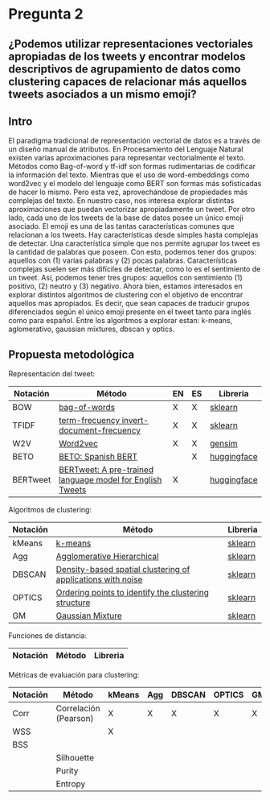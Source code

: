 # Pregunta 2

## ¿Podemos utilizar representaciones vectoriales apropiadas de los tweets y encontrar modelos descriptivos de agrupamiento de datos como clustering capaces de relacionar más aquellos tweets asociados a un mismo emoji?

## Intro
El paradigma tradicional de representación vectorial de datos es a través de un diseño manual de atributos. 
En Procesamiento del Lenguaje Natural existen varias aproximaciones para representar vectorialmente el texto. 
Métodos como Bag-of-word y tf-idf son formas rudimentarias de codificar la información del texto. 
Mientras que el uso de word-embeddings como word2vec y el modelo del lenguaje como BERT son formas más sofisticadas de hacer lo mismo. 
Pero esta vez, aprovechándose de propiedades más complejas del texto. 
En nuestro caso, nos interesa explorar distintas aproximaciones que puedan vectorizar apropiadamente un tweet. 
Por otro lado, cada uno de los tweets de la base de datos posee un único emoji asociado. 
El emoji es una de las tantas características comunes que relacionan a los tweets. 
Hay características desde simples hasta complejas de detectar. 
Una característica simple que nos permite agrupar los tweet es la cantidad de palabras que poseen. 
Con esto, podemos tener dos grupos: aquellos con (1) varias palabras y (2) pocas palabras. 
Características complejas suelen ser más difíciles de detectar, como lo es el sentimiento de un tweet. 
Así, podemos tener tres grupos: aquellos con sentimiento (1) positivo, (2) neutro y (3) negativo. 
Ahora bien, estamos interesados en explorar distintos algoritmos de clustering con el objetivo de encontrar aquellos mas apropiados.
Es decir, que sean capaces de traducir grupos diferenciados según el único emoji presente en el tweet tanto para inglés como para español. 
Entre los algoritmos a explorar estan: k-means, aglomerativo, gaussian mixtures, dbscan y optics.

## Propuesta metodológica

Representación del tweet:

|       Notación    |   Método      |  EN     |   ES   | Libreria |
|-------------------|---------------|---------|--------|----------|
|       BOW         | [bag-of-words](https://en.wikipedia.org/wiki/Bag-of-words_model)                                                            |  X    |   X   | [sklearn](https://scikit-learn.org/stable/modules/feature_extraction.html#the-bag-of-words-representation)|
|       TFIDF       | [term-frecuency invert-document-frecuency](https://en.wikipedia.org/wiki/Tf%E2%80%93idf)                                    |  X    |   X   | [sklearn](https://scikit-learn.org/stable/modules/feature_extraction.html#tfidf-term-weighting)           |
| W2V               | [Word2vec](https://en.wikipedia.org/wiki/Word2vec)                                                                          | X     | X     | [gensim](https://radimrehurek.com/gensim/models/word2vec.html)                                            |
|       BETO        | [BETO: Spanish BERT](https://github.com/dccuchile/beto)                                                                     |       |   X   | [huggingface](https://huggingface.co/dccuchile/bert-base-spanish-wwm-cased)                                |
|       BERTweet    | [BERTweet: A pre-trained language model for English Tweets](https://aclanthology.org/2020.emnlp-demos.2/)                   |  X    |       | [huggingface](https://huggingface.co/vinai/bertweet-base)                                                  |

Algoritmos de clustering:

|       Notación    |   Método      |  Libreria |
|-------------------|---------------|----------|
| kMeans           | [k-means](https://en.wikipedia.org/wiki/K-means_clustering)           | [sklearn](https://scikit-learn.org/stable/modules/generated/sklearn.cluster.KMeans.html#sklearn.cluster.KMeans) |
| Agg      | [Agglomerative Hierarchical](https://en.wikipedia.org/wiki/Hierarchical_clustering)      | [sklearn](https://scikit-learn.org/stable/modules/generated/sklearn.cluster.AgglomerativeClustering.html#sklearn.cluster.AgglomerativeClustering) |
| DBSCAN            | [Density-based spatial clustering of applications with noise](https://en.wikipedia.org/wiki/DBSCAN)            | [sklearn](https://scikit-learn.org/stable/modules/generated/sklearn.cluster.DBSCAN.html#sklearn.cluster.DBSCAN) | [sklearn](https://scikit-learn.org/stable/modules/generated/sklearn.cluster.DBSCAN.html#sklearn.cluster.DBSCAN) |
| OPTICS            | [Ordering points to identify the clustering structure](https://en.wikipedia.org/wiki/OPTICS_algorithm)      | [sklearn](https://scikit-learn.org/stable/modules/generated/sklearn.cluster.OPTICS.html#sklearn.cluster.OPTICS) |
| GM  | [Gaussian Mixture](https://en.wikipedia.org/wiki/Mixture_model#Gaussian_mixture_model)  | [sklearn](https://scikit-learn.org/stable/modules/generated/sklearn.mixture.GaussianMixture.html#sklearn.mixture.GaussianMixture) |

Funciones de distancia:

|       Notación    |   Método      |  Libreria |
|-------------------|---------------|-----------|




Métricas de evaluación para clustering:

|       Notación    |   Método      | kMeans | Agg | DBSCAN | OPTICS | GM |  Libreria |
|-------------------|---------------|--------|-----|--------|--------|----|-----------|
|      Corr         | Correlación (Pearson)  |   X    |  X  |   X    |   X    | X  |           |
|      WSS          |                        |   X    |     |        |        |    |           |
|      BSS          |  
|                   | Silhouette 
|                   | Purity
|                   | Entropy 



